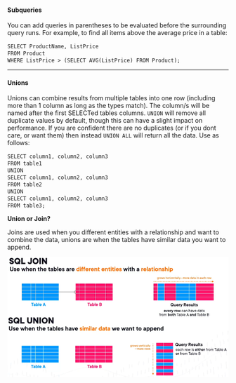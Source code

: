 #### Subqueries

You can add queries in parentheses to be evaluated before the surrounding query runs.  For example, to find all items above the average price in a table:
```
SELECT ProductName, ListPrice
FROM Product
WHERE ListPrice > (SELECT AVG(ListPrice) FROM Product);
```

---

#### Unions

Unions can combine results from multiple tables into one row (including more than 1 column as long as the types match).  The column/s will be named after the first SELECTed tables columns.  `UNION` will remove all duplicate values by default, though this can have a slight impact on performance.  If you are confident there are no duplicates (or if you dont care, or want them) then instead `UNION ALL` will return all the data.  Use as follows:

```
SELECT column1, column2, column3
FROM table1
UNION
SELECT column1, column2, column3
FROM table2
UNION
SELECT column1, column2, column3
FROM table3;
```

**Union or Join?**

Joins are used when you different entities with a relationship and want to combine the data, unions are when the tables have similar data you want to append.

![Union vs Join](Union-Join.png)